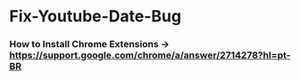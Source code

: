 # Fix-Youtube-Date-Bug

### How to Install Chrome Extensions -> https://support.google.com/chrome/a/answer/2714278?hl=pt-BR
